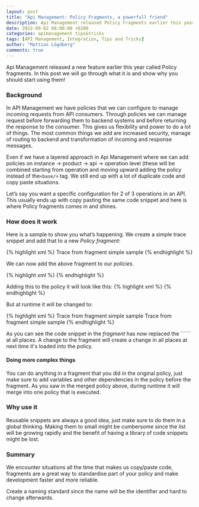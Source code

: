 ```yaml
---
layout: post
title: "Api Management: Policy Fragments, a powerfull friend"
description: Api Management released Policy Fragments earlier this year and i's been little talk about the. | This post explains why Policy Fragments are so great to use. 
date: 2022-09-02 08:00:00 +0200
categories: apimanagement tips&tricks
tags: [API Management, Integration, Tips and Tricks]
author: "Mattias Lögdberg"
comments: true
---
```


Api Management released a new feature earlier this year called Policy fragments. In this post we will go through what it is and show why you should start using them!

### Background
In API Management we have policies that we can configure to manage incoming requests from API consumers. Through policies we can manage request before forwarding them to backend systems and before returning the response to the consumer. This gives us flexibility and power to do a lot of things. The most common things we add are increased security, manage of routing to backend and transformation of incoming and response messages.

Even if we have a layered approach in Api Management where we can add policies on instance -> product -> api -> operation level (these will be combined starting from operation and moving upward adding the policy instead of the```<base/>``` tag. We still end up with a lot of duplicate code and copy paste situations.

Let’s say you want a specific configuration for 2 of 3 operations in an API. This usually ends up with copy pasting the same code snippet and here is where Policy fragments comes in and shines.

### How does it work
Here is a sample to show you what’s happening. We create a simple trace snippet and add that to a new *Policy fragment*:

{% highlight xml %}
<fragment>
	<trace source="fragment">
        Trace from fragment simple sample
    </trace>
</fragment>
{% endhighlight %}

We can now add the above fragment to our *policies*.

{% highlight xml %}
<include-fragment fragment-id="demofragment" />
{% endhighlight %}


Adding this to the policy it will look like this:
{% highlight xml %}
<policies>
    <inbound>
        <base />
        <!-- other polices here-->
        <include-fragment fragment-id="demofragment" />
        <!-- other polices here-->
    </inbound>
    <backend>
        <forward-request timeout="300" buffer-request-body="true" />
    </backend>
    <outbound>
        <base />
        <!-- other polices here-->
        <include-fragment fragment-id="demofragment" />
        <!-- other polices here-->
    </outbound>
    <on-error>
        <base />
        <!-- other polices here-->
    </on-error>
</policies>
{% endhighlight %}

But at runtime it will be changed to:

{% highlight xml %}
<policies>
    <inbound>
        <base />
        <!-- other polices here-->
        <trace source="fragment">
            Trace from fragment simple sample
         </trace>
        <!-- other polices here-->
    </inbound>
    <backend>
        <forward-request timeout="300" buffer-request-body="true" />
    </backend>
    <outbound>
        <base />
        <!-- other polices here-->
        <trace source="fragment">
            Trace from fragment simple sample
        </trace>
        <!-- other polices here-->
    </outbound>
    <on-error>
        <base />
        <!-- other polices here-->
    </on-error>
</policies>
{% endhighlight %}

As you can see the code snippet in the *fragment* has now replaced the ´´´<include-fragment fragment-id="demofragment" />´´´ at all places. A change to the fragment will create a change in all places at next time it's loaded into the policy.

#### Doing more complex things
You can do anything in a fragment that you did in the original policy, just make sure to add variables and other dependencies in the policy before the fragment. As you saw in the merged policy above, during runtime it will merge into one policy that is executed.

### Why use it
Reusable snippets are always a good idea, just make sure to do them in a global thinking. Making them to small might be cumbersome since the list will be growing rapidly and the benefit of having a library of code snippets might be lost.


### Summary
We encounter situations all the time that makes us copy/paste code, fragments are a great way to standardise part of your policy and make development faster and more reliable.

Create a naming standard since the name will be the identifier and hard to change afterwards.